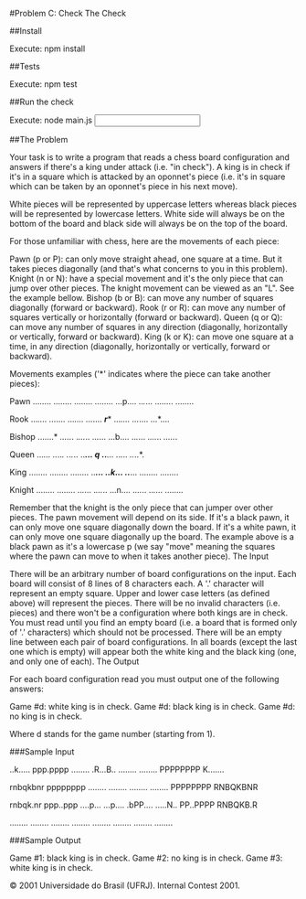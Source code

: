 #Problem C: Check The Check 

##Install

Execute: npm install

##Tests

Execute: npm test

##Run the check

Execute: node main.js <input>

##The Problem

Your task is to write a program that reads a chess board configuration and answers if there's a king under attack (i.e. "in check"). A king is in check if it's in a square which is attacked by an oponnet's piece (i.e. it's in square which can be taken by an oponnet's piece in his next move).

White pieces will be represented by uppercase letters whereas black pieces will be represented by lowercase letters. White side will always be on the bottom of the board and black side will always be on the top of the board.

For those unfamiliar with chess, here are the movements of each piece:

Pawn (p or P): can only move straight ahead, one square at a time. But it takes pieces diagonally (and that's what concerns to you in this problem).
Knight (n or N): have a special movement and it's the only piece that can jump over other pieces. The knight movement can be viewed as an "L". See the example bellow.
Bishop (b or B): can move any number of squares diagonally (forward or backward).
Rook (r or R): can move any number of squares vertically or horizontally (forward or backward).
Queen (q or Q): can move any number of squares in any direction (diagonally, horizontally or vertically, forward or backward).
King (k or K): can move one square at a time, in any direction (diagonally, horizontally or vertically, forward or backward).

Movements examples ('*' indicates where the piece can take another pieces):

Pawn
........
........
........
........
...p....
..*.*...
........
........

Rook
...*....
...*....
...*....
...*....
***r****
...*....
...*....
...*....

Bishop
.......*
*.....*.
.*...*..
..*.*...
...b....
..*.*...
.*...*..
*.....*.

Queen
...*...*
*..*..*.
.*.*.*..
..***...
***q****
..***...
.*.*.*..
*..*..*.

King
........
........
........
..***...
..*k*...
..***...
........
........

Knight
........
........
..*.*...
.*...*..
...n....
.*...*..
..*.*...
........
	
Remember that the knight is the only piece that can jumper over other pieces. The pawn movement will depend on its side. If it's a black pawn, it can only move one square diagonally down the board. If it's a white pawn, it can only move one square diagonally up the board. The example above is a black pawn as it's a lowercase p (we say "move" meaning the squares where the pawn can move to when it takes another piece).
The Input

There will be an arbitrary number of board configurations on the input. Each board will consist of 8 lines of 8 characters each. A '.' character will represent an empty square. Upper and lower case letters (as defined above) will represent the pieces. There will be no invalid characters (i.e. pieces) and there won't be a configuration where both kings are in check. You must read until you find an empty board (i.e. a board that is formed only of '.' characters) which should not be processed. There will be an empty line between each pair of board configurations. In all boards (except the last one which is empty) will appear both the white king and the black king (one, and only one of each).
The Output

For each board configuration read you must output one of the following answers:

Game #d: white king is in check.
Game #d: black king is in check.
Game #d: no king is in check.

Where d stands for the game number (starting from 1).

###Sample Input

..k.....
ppp.pppp
........
.R...B..
........
........
PPPPPPPP
K.......

rnbqkbnr
pppppppp
........
........
........
........
PPPPPPPP
RNBQKBNR

rnbqk.nr
ppp..ppp
....p...
...p....
.bPP....
.....N..
PP..PPPP
RNBQKB.R

........
........
........
........
........
........
........
........

###Sample Output

Game #1: black king is in check.
Game #2: no king is in check.
Game #3: white king is in check.

© 2001 Universidade do Brasil (UFRJ). Internal Contest 2001. 
